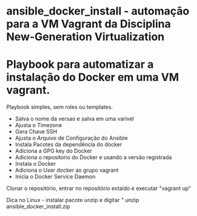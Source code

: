 # ansible_docker_install - automação para a VM Vagrant da Disciplina New-Generation Virtualization

# Playbook para automatizar a instalação do Docker em uma VM vagrant. 

Playbook simples, sem roles ou templates. 

- Salva o nome da versao e salva em uma varivel
- Ajusta o Timezone
- Gera Chave SSH
- Ajusta o Arquivo de Configuração do Ansible 
- Instala Pacotes da dependência do docker
- Adiciona a GPG key do Docker
- Adiciona o repositorio do Docker e usando a versão registrada
- Instala o Docker
- Adiciona o User docker ao grupo vagrant
- Inicia o Docker Service Daemon

Clonar o repositório, entrar no repositório extaído e executar "vagrant up" 

Dica no Linux - instalar pacote unzip e digitar " unzip ansible_docker_install.zip


